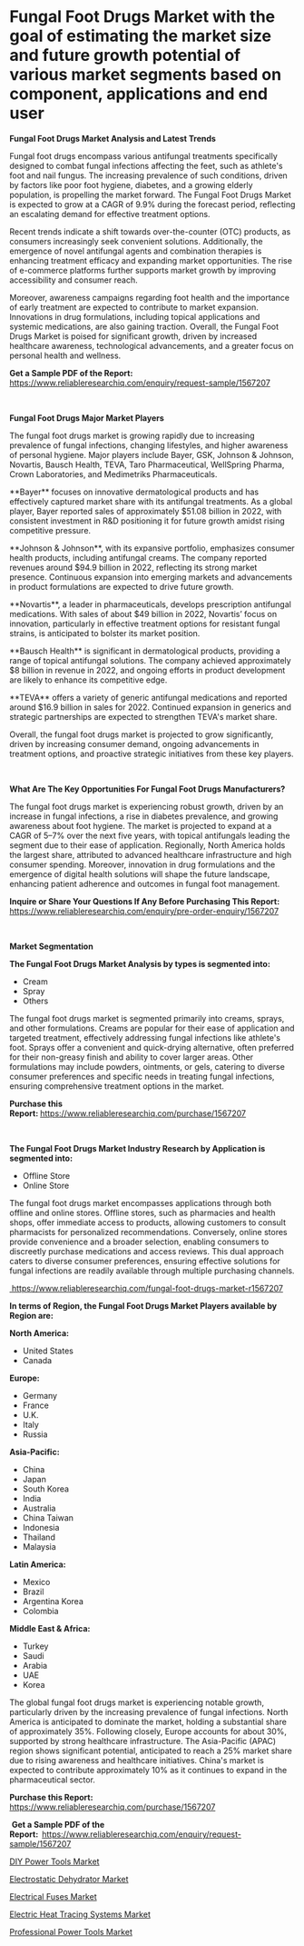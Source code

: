 <p><h1>Fungal Foot Drugs Market with the goal of estimating the market size and future growth potential of various market segments based on component, applications and end user</h1></p><p><strong>Fungal Foot Drugs Market Analysis and Latest Trends</strong></p>
<p><p>Fungal foot drugs encompass various antifungal treatments specifically designed to combat fungal infections affecting the feet, such as athlete's foot and nail fungus. The increasing prevalence of such conditions, driven by factors like poor foot hygiene, diabetes, and a growing elderly population, is propelling the market forward. The Fungal Foot Drugs Market is expected to grow at a CAGR of 9.9% during the forecast period, reflecting an escalating demand for effective treatment options.</p><p>Recent trends indicate a shift towards over-the-counter (OTC) products, as consumers increasingly seek convenient solutions. Additionally, the emergence of novel antifungal agents and combination therapies is enhancing treatment efficacy and expanding market opportunities. The rise of e-commerce platforms further supports market growth by improving accessibility and consumer reach.</p><p>Moreover, awareness campaigns regarding foot health and the importance of early treatment are expected to contribute to market expansion. Innovations in drug formulations, including topical applications and systemic medications, are also gaining traction. Overall, the Fungal Foot Drugs Market is poised for significant growth, driven by increased healthcare awareness, technological advancements, and a greater focus on personal health and wellness.</p></p>
<p><strong>Get a Sample PDF of the Report:&nbsp;</strong> <a href="https://www.reliableresearchiq.com/enquiry/request-sample/1567207?utm_campaign=1721&utm_medium=2&utm_source=Github&utm_content=ia&utm_term=18102024&utm_id=fungal-foot-drugs">https://www.reliableresearchiq.com/enquiry/request-sample/1567207</a></p>
<p>&nbsp;</p>
<p><strong>Fungal Foot Drugs Major Market Players</strong></p>
<p><p>The fungal foot drugs market is growing rapidly due to increasing prevalence of fungal infections, changing lifestyles, and higher awareness of personal hygiene. Major players include Bayer, GSK, Johnson & Johnson, Novartis, Bausch Health, TEVA, Taro Pharmaceutical, WellSpring Pharma, Crown Laboratories, and Medimetriks Pharmaceuticals.</p><p>**Bayer** focuses on innovative dermatological products and has effectively captured market share with its antifungal treatments. As a global player, Bayer reported sales of approximately $51.08 billion in 2022, with consistent investment in R&D positioning it for future growth amidst rising competitive pressure.</p><p>**Johnson & Johnson**, with its expansive portfolio, emphasizes consumer health products, including antifungal creams. The company reported revenues around $94.9 billion in 2022, reflecting its strong market presence. Continuous expansion into emerging markets and advancements in product formulations are expected to drive future growth.</p><p>**Novartis**, a leader in pharmaceuticals, develops prescription antifungal medications. With sales of about $49 billion in 2022, Novartis’ focus on innovation, particularly in effective treatment options for resistant fungal strains, is anticipated to bolster its market position.</p><p>**Bausch Health** is significant in dermatological products, providing a range of topical antifungal solutions. The company achieved approximately $8 billion in revenue in 2022, and ongoing efforts in product development are likely to enhance its competitive edge.</p><p>**TEVA** offers a variety of generic antifungal medications and reported around $16.9 billion in sales for 2022. Continued expansion in generics and strategic partnerships are expected to strengthen TEVA's market share.</p><p>Overall, the fungal foot drugs market is projected to grow significantly, driven by increasing consumer demand, ongoing advancements in treatment options, and proactive strategic initiatives from these key players.</p></p>
<p>&nbsp;</p>
<p><strong>What Are The Key Opportunities For Fungal Foot Drugs Manufacturers?</strong></p>
<p><p>The fungal foot drugs market is experiencing robust growth, driven by an increase in fungal infections, a rise in diabetes prevalence, and growing awareness about foot hygiene. The market is projected to expand at a CAGR of 5–7% over the next five years, with topical antifungals leading the segment due to their ease of application. Regionally, North America holds the largest share, attributed to advanced healthcare infrastructure and high consumer spending. Moreover, innovation in drug formulations and the emergence of digital health solutions will shape the future landscape, enhancing patient adherence and outcomes in fungal foot management.</p></p>
<p><strong>Inquire or Share Your Questions If Any Before Purchasing This Report:</strong> <a href="https://www.reliableresearchiq.com/enquiry/pre-order-enquiry/1567207?utm_campaign=1721&utm_medium=2&utm_source=Github&utm_content=ia&utm_term=18102024&utm_id=fungal-foot-drugs">https://www.reliableresearchiq.com/enquiry/pre-order-enquiry/1567207</a></p>
<p>&nbsp;</p>
<p><strong>Market Segmentation</strong></p>
<p><strong>The Fungal Foot Drugs Market Analysis by types is segmented into:</strong></p>
<p><ul><li>Cream</li><li>Spray</li><li>Others</li></ul></p>
<p><p>The fungal foot drugs market is segmented primarily into creams, sprays, and other formulations. Creams are popular for their ease of application and targeted treatment, effectively addressing fungal infections like athlete's foot. Sprays offer a convenient and quick-drying alternative, often preferred for their non-greasy finish and ability to cover larger areas. Other formulations may include powders, ointments, or gels, catering to diverse consumer preferences and specific needs in treating fungal infections, ensuring comprehensive treatment options in the market.</p></p>
<p><strong>Purchase this Report:&nbsp;</strong><a href="https://www.reliableresearchiq.com/purchase/1567207?utm_campaign=1721&utm_medium=2&utm_source=Github&utm_content=ia&utm_term=18102024&utm_id=fungal-foot-drugs">https://www.reliableresearchiq.com/purchase/1567207</a></p>
<p>&nbsp;</p>
<p><strong>The Fungal Foot Drugs Market Industry Research by Application is segmented into:</strong></p>
<p><ul><li>Offline Store</li><li>Online Store</li></ul></p>
<p><p>The fungal foot drugs market encompasses applications through both offline and online stores. Offline stores, such as pharmacies and health shops, offer immediate access to products, allowing customers to consult pharmacists for personalized recommendations. Conversely, online stores provide convenience and a broader selection, enabling consumers to discreetly purchase medications and access reviews. This dual approach caters to diverse consumer preferences, ensuring effective solutions for fungal infections are readily available through multiple purchasing channels.</p></p>
<p><a href="https://www.reliableresearchiq.com/fungal-foot-drugs-market-r1567207?utm_campaign=1721&utm_medium=2&utm_source=Github&utm_content=ia&utm_term=18102024&utm_id=fungal-foot-drugs">&nbsp;https://www.reliableresearchiq.com/fungal-foot-drugs-market-r1567207</a></p>
<p><strong>In terms of Region, the Fungal Foot Drugs Market Players available by Region are:</strong></p>
<p>
    <p> <strong> North America: </strong>
        <ul>
            <li>United States</li>
            <li>Canada</li>
        </ul>
        </p> 
    <p> <strong> Europe: </strong>
        <ul>
            <li>Germany</li>
            <li>France</li>
            <li>U.K.</li>
            <li>Italy</li>
            <li>Russia</li>
        </ul>
        </p> 
    <p> <strong> Asia-Pacific: </strong>
        <ul>
            <li>China</li>
            <li>Japan</li>
            <li>South Korea</li>
            <li>India</li>
            <li>Australia</li>
            <li>China Taiwan</li>
            <li>Indonesia</li>
            <li>Thailand</li>
            <li>Malaysia</li>
        </ul>
        </p> 
    <p> <strong> Latin America: </strong>
        <ul>
            <li>Mexico</li>
            <li>Brazil</li>
            <li>Argentina Korea</li>
            <li>Colombia</li>
        </ul>
        </p> 
    <p> <strong> Middle East & Africa: </strong>
        <ul>
            <li>Turkey</li>
            <li>Saudi</li>
            <li>Arabia</li>
            <li>UAE</li>
            <li>Korea</li>
        </ul>
    </p>
    </p>
<p><p>The global fungal foot drugs market is experiencing notable growth, particularly driven by the increasing prevalence of fungal infections. North America is anticipated to dominate the market, holding a substantial share of approximately 35%. Following closely, Europe accounts for about 30%, supported by strong healthcare infrastructure. The Asia-Pacific (APAC) region shows significant potential, anticipated to reach a 25% market share due to rising awareness and healthcare initiatives. China's market is expected to contribute approximately 10% as it continues to expand in the pharmaceutical sector.</p></p>
<p><strong>Purchase this Report: </strong><a href="https://www.reliableresearchiq.com/purchase/1567207?utm_campaign=1721&utm_medium=2&utm_source=Github&utm_content=ia&utm_term=18102024&utm_id=fungal-foot-drugs">https://www.reliableresearchiq.com/purchase/1567207</a></p>
<p>&nbsp;<strong>Get a Sample PDF of the Report:&nbsp;&nbsp;</strong><a href="https://www.reliableresearchiq.com/enquiry/request-sample/1567207?utm_campaign=1721&utm_medium=2&utm_source=Github&utm_content=ia&utm_term=18102024&utm_id=fungal-foot-drugs">https://www.reliableresearchiq.com/enquiry/request-sample/1567207</a></p>
<p><strong></strong></p>
<p><p><a href="https://issuu.com/reportprime-2/docs/diy-power-tools-market-size-2030.pp_d4b3f19b73c5d1?utm_campaign=1721&utm_medium=2&utm_source=Github&utm_content=ia&utm_term=18102024&utm_id=fungal-foot-drugs">DIY Power Tools Market</a></p><p><a href="https://www.linkedin.com/pulse/global-electrostatic-dehydrator-market-size-trends-analysis-0z0ic?utm_campaign=1721&utm_medium=2&utm_source=Github&utm_content=ia&utm_term=18102024&utm_id=fungal-foot-drugs">Electrostatic Dehydrator Market</a></p><p><a href="https://www.linkedin.com/pulse/unlocking-growth-potential-strategic-analysis-electrical-fuses-odbpc?utm_campaign=1721&utm_medium=2&utm_source=Github&utm_content=ia&utm_term=18102024&utm_id=fungal-foot-drugs">Electrical Fuses Market</a></p><p><a href="https://www.linkedin.com/pulse/electric-heat-tracing-systems-market-evolution-global-trends-regional-hayqc?utm_campaign=1721&utm_medium=2&utm_source=Github&utm_content=ia&utm_term=18102024&utm_id=fungal-foot-drugs">Electric Heat Tracing Systems Market</a></p><p><a href="https://issuu.com/reportprime-2/docs/professional-power-tools-market-siz_9de86d0057c467?utm_campaign=1721&utm_medium=2&utm_source=Github&utm_content=ia&utm_term=18102024&utm_id=fungal-foot-drugs">Professional Power Tools Market</a></p></p>